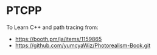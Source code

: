 
# PTCPP

To Learn C++ and path tracing from:

* https://booth.pm/ja/items/1159865
* https://github.com/yumcyaWiz/Photorealism-Book.git